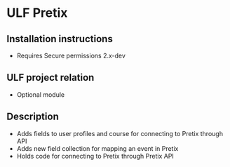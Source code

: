 # ULF Pretix

## Installation instructions
- Requires Secure permissions 2.x-dev

## ULF project relation
- Optional module

## Description
  - Adds fields to user profiles and course for connecting to Pretix through API
  - Adds new field collection for mapping an event in Pretix
  - Holds code for connecting to Pretix through Pretix API
